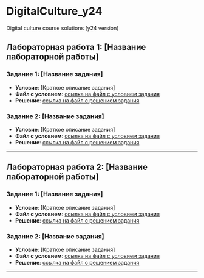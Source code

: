 # DigitalCulture_y24
Digital culture course solutions (y24 version)

## Лабораторная работа 1: [Название лабораторной работы]

### Задание 1: [Название задания]
- **Условие**: [Краткое описание задания]
- **Файл с условием**: [ссылка на файл с условием задания](./lab1/task1_condition.md)
- **Решение**: [ссылка на файл с решением задания](./lab1/task1_solution.md)

### Задание 2: [Название задания]
- **Условие**: [Краткое описание задания]
- **Файл с условием**: [ссылка на файл с условием задания](./lab1/task2_condition.md)
- **Решение**: [ссылка на файл с решением задания](./lab1/task2_solution.md)

---

## Лабораторная работа 2: [Название лабораторной работы]

### Задание 1: [Название задания]
- **Условие**: [Краткое описание задания]
- **Файл с условием**: [ссылка на файл с условием задания](./lab2/task1_condition.md)
- **Решение**: [ссылка на файл с решением задания](./lab2/task1_solution.md)

### Задание 2: [Название задания]
- **Условие**: [Краткое описание задания]
- **Файл с условием**: [ссылка на файл с условием задания](./lab2/task2_condition.md)
- **Решение**: [ссылка на файл с решением задания](./lab2/task2_solution.md)

---

